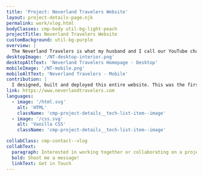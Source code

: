 ```yaml
---
title: 'Project: Neverland Travelers Website'
layout: project-details-page.njk
permalink: work/vlog.html
bodyClasses: cmp-body util-bg-light-peach
projectTitle: Neverland Travelers Website
customBackground: util-bg-purple
overview: |
  The Neverland Travelers is what my husband and I call our YouTube channel. We have vlogged our vacations, and I created a website to share upcoming trip information. The site contains photos, videos, contact information, and an &quot;About&quot; section as well.
desktopImage: '/NT-desktop-interior.png'
desktopAltText: 'Neverland Travelers Homepage - Desktop'
mobileImage: '/NT-mobile.png'
mobileAltText: 'Neverland Travelers - Mobile'
contribution: |
  I designed, built and deployed this entire website. This was the first website I created to implement everything I was learning on my own. I used as much HTML & CSS as I could, making sure the pages were responsive. I had never deployed a website before, so using GitHub Pages, I launched our site! There's plenty of room on this first project for me to refactor code to be more readable, and clean up the design and visual styles.
link: https://www.neverlandtravelers.com
languages: 
  - image: '/html.svg'
    alt: 'HTML'
    className: 'cmp-project-details__tech-list-item--image'
  - image: '/css.svg'
    alt: 'Vanilla CSS'
    className: 'cmp-project-details__tech-list-item--image'

collabClass: cmp-contact--vlog
collabText:
  paragraph: Interested in working together or collaborating on a project?
  bold: Shoot me a message!
  linkText: Get in Touch
---
```

 